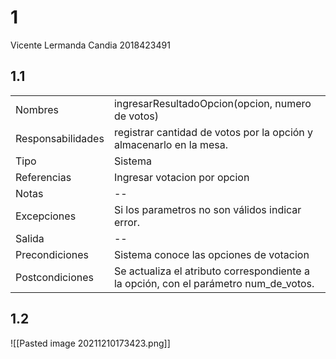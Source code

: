 # 1
Vicente Lermanda Candia 2018423491
## 1.1
|                   |                                                                     |
| ----------------- | ------------------------------------------------------------------- |
| Nombres           | ingresarResultadoOpcion(opcion, numero de votos)                    |
| Responsabilidades | registrar cantidad de votos por la opción y almacenarlo en la mesa. |
| Tipo              | Sistema                                                             |
| Referencias       | Ingresar votacion por opcion                                        |
| Notas             | --                                                                  |
| Excepciones       | Si los parametros no son válidos  indicar error.                    |
| Salida            | --                                                                  |
| Precondiciones    | Sistema conoce las opciones de votacion                             |
| Postcondiciones   | Se actualiza el atributo correspondiente a la opción, con el parámetro num_de_votos.

## 1.2
![[Pasted image 20211210173423.png]]